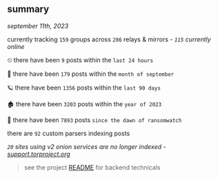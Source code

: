 
## summary
_september 11th, 2023_

currently tracking `159` groups across `286` relays & mirrors - _`115` currently online_

⏲ there have been `9` posts within the `last 24 hours`

🦈 there have been `179` posts within the `month of september`

🪐 there have been `1356` posts within the `last 90 days`

🏚 there have been `3203` posts within the `year of 2023`

🦕 there have been `7893` posts `since the dawn of ransomwatch`

there are `92` custom parsers indexing posts

_`20` sites using v2 onion services are no longer indexed - [support.torproject.org](https://support.torproject.org/onionservices/v2-deprecation/)_

> see the project [README](https://github.com/joshhighet/ransomwatch#ransomwatch--) for backend technicals
